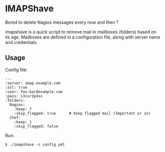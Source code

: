 IMAPShave
=====

Bored to delete Nagios messages every now and then ?

imapshave is a quick script to remove mail in mailboxes (folders) based on its age.
Mailboxes are defined in a configuration file, along with server name and
credentials.

Usage
------

Config file:

    ---
    :server: imap.example.com
    :ssl: true
    :user: foo.bar@example.com
    :pass: s3cur3p4ss
    :folders:
      Nagios:
        :keep: 7
        :skip_flagged: true      # Keep flagged mail (Important or so)
      Chef:
        :keep: 1
        :skip_flagged: false

Run:

    $ ./imapshave -c config.yml
